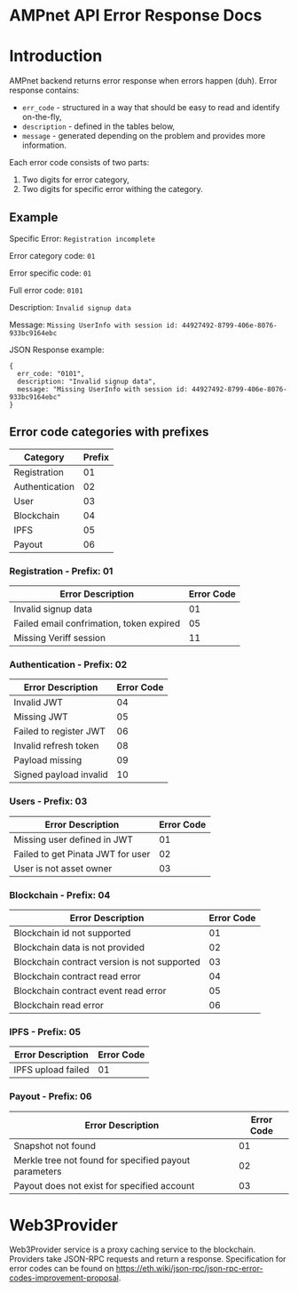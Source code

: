 # AMPnet API Error Response Docs

# Introduction

AMPnet backend returns error response when errors happen (duh). 
Error response contains:
* `err_code` - structured in a way that should be easy to read and identify on-the-fly, 
* `description` - defined in the tables below,
* `message` - generated depending on the problem and provides more information.

Each error code consists of two parts:
1. Two digits for error category,
2. Two digits for specific error withing the category.

## Example

Specific Error: `Registration incomplete`

Error category code: `01`

Error specific code: `01`

Full error code: `0101`

Description: `Invalid signup data`

Message: `Missing UserInfo with session id: 44927492-8799-406e-8076-933bc9164ebc`

JSON Response example: 

```
{
  err_code: "0101",
  description: "Invalid signup data",
  message: "Missing UserInfo with session id: 44927492-8799-406e-8076-933bc9164ebc"
}
```

## Error code categories with prefixes

| Category       | Prefix |
|----------------|--------|
| Registration   | 01     |
| Authentication | 02     |
| User           | 03     |
| Blockchain     | 04     |
| IPFS           | 05     |
| Payout         | 06     |

### Registration - Prefix: 01

| Error Description                               | Error Code |
|-------------------------------------------------|------------|
| Invalid signup data                             | 01         |
| Failed email confrimation, token expired        | 05         |
| Missing Veriff session                          | 11         |

### Authentication - Prefix: 02

| Error Description               | Error Code |
|---------------------------------|------------|
| Invalid JWT                     | 04         |
| Missing JWT                     | 05         |
| Failed to register JWT          | 06         |
| Invalid refresh token           | 08         |
| Payload missing                 | 09         |
| Signed payload invalid          | 10         |

### Users - Prefix: 03

| Error Description                                             | Error Code |
|---------------------------------------------------------------|------------|
| Missing user defined in JWT                                   | 01         |
| Failed to get Pinata JWT for user                             | 02         |
| User is not asset owner                                       | 03         |

### Blockchain - Prefix: 04
| Error Description                                                                     | Error Code |
|---------------------------------------------------------------------------------------|------------|
| Blockchain id not supported                                                           | 01         |
| Blockchain data is not provided                                                       | 02         |
| Blockchain contract version is not supported                                          | 03         |
| Blockchain contract read error                                                        | 04         |
| Blockchain contract event read error                                                  | 05         |
| Blockchain read error                                                                 | 06         |

### IPFS - Prefix: 05
| Error Description                                                                     | Error Code |
|---------------------------------------------------------------------------------------|------------|
| IPFS upload failed                                                                    | 01         |

### Payout - Prefix: 06
| Error Description                                                                     | Error Code |
|---------------------------------------------------------------------------------------|------------|
| Snapshot not found                                                                    | 01         |
| Merkle tree not found for specified payout parameters                                 | 02         |
| Payout does not exist for specified account                                           | 03         |

# Web3Provider

Web3Provider service is a proxy caching service to the blockchain. Providers take JSON-RPC requests and return a response.
Specification for error codes can be found on https://eth.wiki/json-rpc/json-rpc-error-codes-improvement-proposal.
